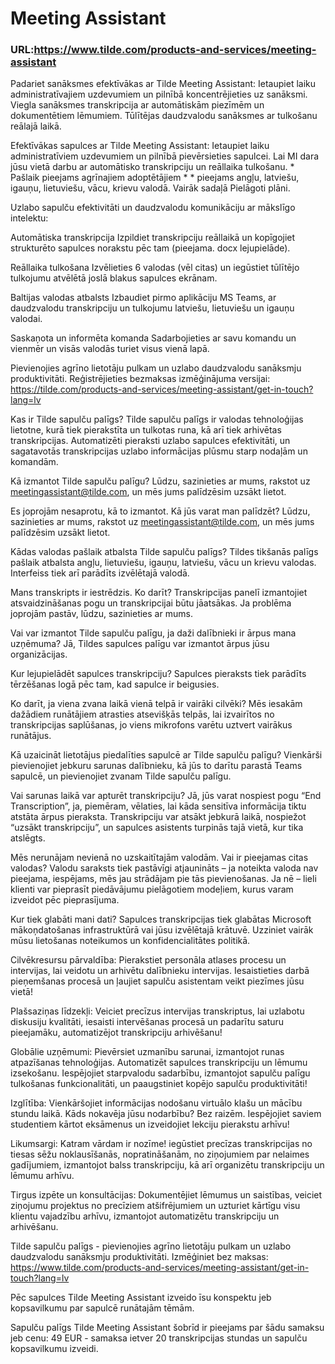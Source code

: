 # Meeting Assistant

### URL:https://www.tilde.com/products-and-services/meeting-assistant

Padariet sanāksmes efektīvākas ar Tilde Meeting Assistant: Ietaupiet laiku administratīvajiem uzdevumiem un pilnībā koncentrējieties uz sanāksmi. Viegla sanāksmes transkripcija ar automātiskām piezīmēm un dokumentētiem lēmumiem. Tūlītējas daudzvalodu sanāksmes ar tulkošanu reālajā laikā.

Efektīvākas sapulces ar Tilde Meeting Assistant: Ietaupiet laiku administratīviem uzdevumiem un pilnībā pievērsieties sapulcei. Lai MI dara jūsu vietā darbu ar automātisko transkripciju un reāllaika tulkošanu. * Pašlaik pieejams agrīnajiem adoptētājiem   * * pieejams angļu, latviešu, igauņu, lietuviešu, vācu, krievu valodā. Vairāk sadaļā Pielāgoti plāni.

Uzlabo sapulču efektivitāti un daudzvalodu komunikāciju ar mākslīgo intelektu:

Automātiska transkripcija
Izpildiet transkripciju reāllaikā un kopīgojiet strukturēto sapulces norakstu pēc tam (pieejama. docx lejupielāde).

Reāllaika tulkošana
Izvēlieties 6 valodas (vēl citas) un iegūstiet tūlītējo tulkojumu atvēlētā joslā blakus sapulces ekrānam.

Baltijas valodas atbalsts
Izbaudiet pirmo aplikāciju MS Teams, ar daudzvalodu transkripciju un tulkojumu latviešu, lietuviešu un igauņu valodai.

Saskaņota un informēta komanda
Sadarbojieties ar savu komandu un vienmēr un visās valodās turiet visus vienā lapā.

Pievienojies agrīno lietotāju pulkam un uzlabo daudzvalodu sanāksmju produktivitāti. Reģistrējieties bezmaksas izmēģinājuma versijai: https://tilde.com/products-and-services/meeting-assistant/get-in-touch?lang=lv

Kas ir Tilde sapulču palīgs? Tilde sapulču palīgs ir valodas tehnoloģijas lietotne, kurā tiek pierakstīta un tulkotas runa, kā arī tiek arhivētas transkripcijas. Automatizēti pieraksti uzlabo sapulces efektivitāti, un sagatavotās transkripcijas uzlabo informācijas plūsmu starp nodaļām un komandām.

Kā izmantot Tilde sapulču palīgu? Lūdzu, sazinieties ar mums, rakstot uz meetingassistant@tilde.com, un mēs jums palīdzēsim uzsākt lietot.

Es joprojām nesaprotu, kā to izmantot. Kā jūs varat man palīdzēt? Lūdzu, sazinieties ar mums, rakstot uz meetingassistant@tilde.com, un mēs jums palīdzēsim uzsākt lietot.

Kādas valodas pašlaik atbalsta Tilde sapulču palīgs? Tildes tikšanās palīgs pašlaik atbalsta angļu, lietuviešu, igauņu, latviešu, vācu un krievu valodas. Interfeiss tiek arī parādīts izvēlētajā valodā.

Mans transkripts ir iestrēdzis. Ko darīt? Transkripcijas panelī izmantojiet atsvaidzināšanas pogu un transkripcijai būtu jāatsākas. Ja problēma joprojām pastāv, lūdzu, sazinieties ar mums.

Vai var izmantot Tilde sapulču palīgu, ja daži dalībnieki ir ārpus mana uzņēmuma? Jā, Tildes sapulces palīgu var izmantot ārpus jūsu organizācijas.

Kur lejupielādēt sapulces transkripciju? Sapulces pieraksts tiek parādīts tērzēšanas logā pēc tam, kad sapulce ir beigusies.

Ko darīt, ja viena zvana laikā vienā telpā ir vairāki cilvēki? Mēs iesakām dažādiem runātājiem atrasties atsevišķās telpās, lai izvairītos no transkripcijas saplūšanas, jo viens mikrofons varētu uztvert vairākus runātājus.

Kā uzaicināt lietotājus piedalīties sapulcē ar Tilde sapulču palīgu? Vienkārši pievienojiet jebkuru sarunas dalībnieku, kā jūs to darītu parastā Teams sapulcē, un pievienojiet zvanam Tilde sapulču palīgu.

Vai sarunas laikā var apturēt transkripciju? Jā, jūs varat nospiest pogu “End Transcription”, ja, piemēram, vēlaties, lai kāda sensitīva informācija tiktu atstāta ārpus pieraksta. Transkripciju var atsākt jebkurā laikā, nospiežot “uzsākt transkripciju”, un sapulces asistents turpinās tajā vietā, kur tika atslēgts.

Mēs nerunājam nevienā no uzskaitītajām valodām. Vai ir pieejamas citas valodas? Valodu saraksts tiek pastāvīgi atjaunināts – ja noteikta valoda nav pieejama, iespējams, mēs jau strādājam pie tās pievienošanas. Ja nē – lieli klienti var pieprasīt piedāvājumu pielāgotiem modeļiem, kurus varam izveidot pēc pieprasījuma.

Kur tiek glabāti mani dati? Sapulces transkripcijas tiek glabātas Microsoft mākoņdatošanas infrastruktūrā vai jūsu izvēlētajā krātuvē. Uzziniet vairāk mūsu lietošanas noteikumos un konfidencialitātes politikā.

Cilvēkresursu pārvaldība: Pierakstiet personāla atlases procesu un intervijas, lai veidotu un arhivētu dalībnieku intervijas. Iesaistieties darbā pieņemšanas procesā un ļaujiet sapulču asistentam veikt piezīmes jūsu vietā! 

Plašsaziņas līdzekļi: Veiciet precīzus intervijas transkriptus, lai uzlabotu diskusiju kvalitāti, iesaisti intervēšanas procesā un padarītu saturu pieejamāku, automatizējot transkripciju arhivēšanu!

Globālie uzņēmumi: Pievērsiet uzmanību sarunai, izmantojot runas atpazīšanas tehnoloģijas. Automatizēt sapulces transkripciju un lēmumu izsekošanu. Iespējojiet starpvalodu sadarbību, izmantojot sapulču palīgu tulkošanas funkcionalitāti, un paaugstiniet kopējo sapulču produktivitāti!

Izglītība: Vienkāršojiet informācijas nodošanu virtuālo klašu un mācību stundu laikā. Kāds nokavēja jūsu nodarbību? Bez raizēm. Iespējojiet saviem studentiem kārtot eksāmenus un izveidojiet lekciju pierakstu arhīvu!

Likumsargi: Katram vārdam ir nozīme! iegūstiet precīzas transkripcijas no tiesas sēžu noklausīšanās, nopratināšanām, no ziņojumiem par nelaimes gadījumiem, izmantojot balss transkripciju, kā arī organizētu transkripciju un lēmumu arhīvu.

Tirgus izpēte un konsultācijas: Dokumentējiet lēmumus un saistības, veiciet ziņojumu projektus no precīziem atšifrējumiem un uzturiet kārtīgu visu klientu vajadzību arhīvu, izmantojot automatizētu transkripciju un arhivēšanu.

Tilde sapulču palīgs - pievienojies agrīno lietotāju pulkam un uzlabo daudzvalodu sanāksmju produktivitāti. Izmēģiniet bez maksas: https://www.tilde.com/products-and-services/meeting-assistant/get-in-touch?lang=lv

Pēc sapulces Tilde Meeting Assistant izveido īsu konspektu jeb kopsavilkumu par sapulcē runātajām tēmām.

Sapulču palīgs Tilde Meeting Assistant šobrīd ir pieejams par šādu samaksu jeb cenu: 49 EUR -  samaksa ietver 20 transkripcijas stundas un sapulču kopsavilkumu izveidi.
